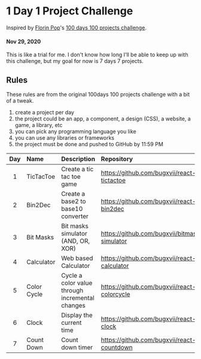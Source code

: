 # 1 Day 1 Project Challenge

Inspired by [Florin Pop](https://github.com/florinpop17)'s [100 days 100 projects challenge](https://www.florin-pop.com/blog/2019/09/100-days-100-projects/).

#### Nov 29, 2020
This is like a trial for me. I don't know how long I'll be able to keep up with this challenge, but my goal for now is 7 days 7 projects.

## Rules
These rules are from the original 100days 100 projects challenge with a bit of a tweak.

1. create a project per day
2. the project could be an app, a component, a design (CSS), a website, a game, a library, etc
3. you can pick any programming language you like
4. you can use any libraries or frameworks
5. the project must be done and pushed to GitHub by 11:59 PM

| Day | Name | Description | Repository |
|:--:|:-----|:----|:---|
| 1 | TicTacToe | Create a tic tac toe game | https://github.com/bugxvii/react-tictactoe |
| 2 | Bin2Dec | Create a base2 to base10 converter | https://github.com/bugxvii/react-bin2dec |
| 3 | Bit Masks | Bit masks simulator (AND, OR, XOR) | https://github.com/bugxvii/bitmask-simulator |
| 4 | Calculator | Web based Calculator | https://github.com/bugxvii/react-calculator |
| 5 | Color Cycle | Cycle a color value through incremental changes | https://github.com/bugxvii/react-colorcycle |
| 6 | Clock | Display the current time | https://github.com/bugxvii/react-clock |
| 7 | Count Down | Count down timer | https://github.com/bugxvii/react-countdown |
